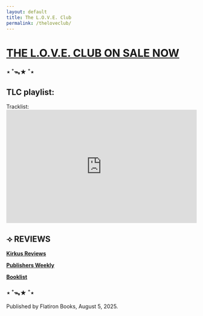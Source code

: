 ```yaml
---
layout: default
title: The L.O.V.E. Club
permalink: /theloveclub/
---
```


<h1><a href="https://us.macmillan.com/books/9781250359827/theloveclub" target="_blank">THE L.O.V.E. CLUB ON SALE NOW</a></h1>

<h3>⋆ ˚ᯓ★ ˚⋆</h3>

<h2><strong>TLC playlist:</strong></h2>
Tracklist:
<iframe style="border-radius:1px" src="https://open.spotify.com/embed/playlist/7fN8YXLkPelgoxqeCIqwfM?utm_source=generator" width="100%" height="300" frameBorder="0" allowfullscreen="" allow="autoplay; clipboard-write; encrypted-media; fullscreen; picture-in-picture"></iframe>

<h2>⟢ <strong>REVIEWS</strong></h2>

<b><a href="https://www.kirkusreviews.com/book-reviews/lio-min/the-love-club/">Kirkus Reviews</a></b>

<b><a href="https://www.publishersweekly.com/9781250359827">Publishers Weekly</a></b>

<b><a href="https://www.booklistonline.com/products/9810044">Booklist</a></b>

<h3>⋆ ˚ᯓ★ ˚⋆</h3>

Published by Flatiron Books, August 5, 2025.

